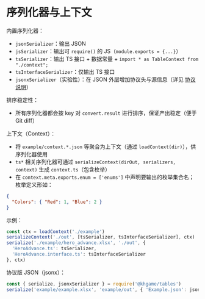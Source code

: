 # 序列化器与上下文

内置序列化器：
- `jsonSerializer`：输出 JSON
- `jsSerializer`：输出可 `require()` 的 JS（`module.exports = {...}`）
- `tsSerializer`：输出 TS 接口 + 数据常量 + `import * as TableContext from "./context";`
- `tsInterfaceSerializer`：仅输出 TS 接口
- `jsonxSerializer`（实验性）：在 JSON 外层增加协议头与源信息（详见 [协议说明](/reference/protocol)）

排序稳定性：
- 所有序列化器都会按 key 对 `convert.result` 进行排序，保证产出稳定（便于 Git diff）

上下文（Context）：
- 将 `example/context.*.json` 等聚合为上下文（通过 `loadContext(dir)`），供序列化器使用
- `ts*` 相关序列化器可通过 `serializeContext(dirOut, serializers, context)` 生成 `context.ts`（包含枚举）
- 在 `context.meta.exports.enum = ['enums']` 中声明要输出的枚举集合名；枚举定义形如：
```json
{
  "Colors": { "Red": 1, "Blue": 2 }
}
```

示例：
```js
const ctx = loadContext('./example')
serializeContext('./out', [tsSerializer, tsInterfaceSerializer], ctx)
serialize('./example/hero_advance.xlsx', './out', {
  'HeroAdvance.ts': tsSerializer,
  'HeroAdvance.interface.ts': tsInterfaceSerializer
}, ctx)
```

协议版 JSON（jsonx）：
```js
const { serialize, jsonxSerializer } = require('@khgame/tables')
serialize('example/example.xlsx', 'example/out', { 'Example.json': jsonxSerializer })
```
